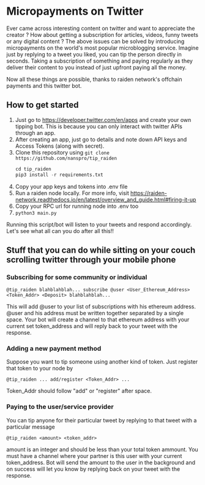 # Micropayments on Twitter
Ever came across interesting content on twitter and want to appreciate the creator ? How about getting a subscription for articles, videos, funny tweets or any digital content ? 
The above issues can be solved by introducing micropayments on the world's most popular microblogging service. Imagine just by replying to a tweet you liked, you can tip the person directly in seconds. Taking a subscription of something and paying regularly as they deliver their content to you instead of just upfront paying all the money.

Now all these things are possible, thanks to raiden network's offchain payments and this twitter bot.

## How to get started
1. Just go to https://developer.twitter.com/en/apps and create your own tipping bot. This is because you can only interact with twitter APIs through an app.
2. After creating an app, just go to details and note down API keys and Access Tokens (along with secret).
3. Clone this repository using `git clone https://github.com/nanspro/tip_raiden`
    ```python
    cd tip_raiden
    pip3 install -r requirements.txt
    ```
4. Copy your app keys and tokens into .env file
5. Run a raiden node locally. For more info, visit https://raiden-network.readthedocs.io/en/latest/overview_and_guide.html#firing-it-up
6. Copy your RPC url for running node into .env too
7. `python3 main.py`

Running this script/bot will listen to your tweets and respond accordingly. Let's see what all can you do after all this!!

## Stuff that you can do while sitting on your couch scrolling twitter through your mobile phone

### Subscribing for some community or individual
```
@tip_raiden blahblahblah... subscribe @user <User_Ethereum_Address> <Token_Addr> <Deposit> blahblahblah...
```

This will add @user to your list of subscriptions with his ethereum address. @user and his address must be written together separated by a single space.
Your bot will create a channel to that ethereum address with your current set token_address and will reply back to your tweet with the response.

### Adding a new payment method
Suppose you want to tip someone using another kind of token. Just register that token to your node by
```
@tip_raiden ... add/register <Token_Addr> ...
```
Token_Addr should follow "add" or "register" after space.

### Paying to the user/service provider
You can tip anyone for their particular tweet by replying to that tweet with a particular message
```
@tip_raiden <amount> <token_addr>
```
amount is an integer and should be less than your total token ammount. You must have a channel where your partner is this user with your current token_address. Bot will send the amount to the user in the background and on success will let you know by replying back on your tweet with the response.